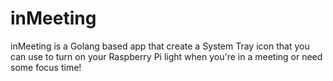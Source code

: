 # inMeeting
inMeeting is a Golang based app that create a System Tray icon that you can use to turn on your Raspberry Pi light when you're in a meeting or need some focus time!


